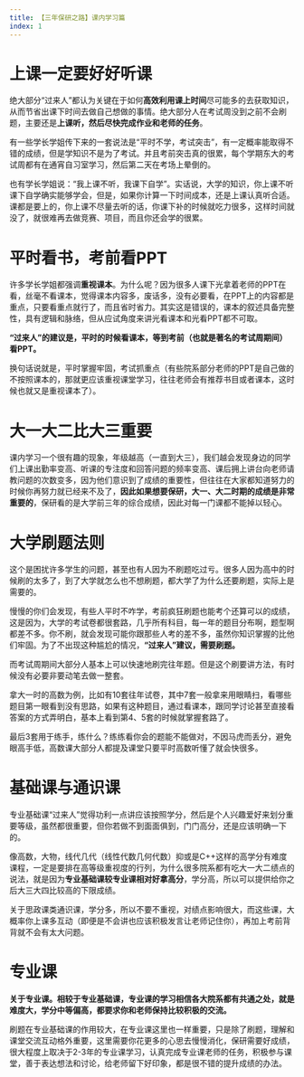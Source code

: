 ```yaml
---
title: 【三年保研之路】课内学习篇
index: 1
---
```


# 上课一定要好好听课

绝大部分“过来人”都认为关键在于如何**高效利用课上时间**尽可能多的去获取知识，从而节省出课下时间去做自己想做的事情。绝大部分人在考试周没到之前不会刷题，主要还是**上课听，然后尽快完成作业和老师的任务**。

有一些学长学姐传下来的一套说法是“平时不学，考试突击”，有一定概率能取得不错的成绩，但是学知识不是为了考试。并且考前突击真的很累，每个学期东大的考试周都有在通宵自习室学习，然后第二天在考场上晕倒的。

也有学长学姐说：“我上课不听，我课下自学”。实话说，大学的知识，你上课不听课下自学确实能够学会，但是，如果你计算一下时间成本，还是上课认真听合适。课都是要上的，你上课不尽量去听的话，你课下补的时候就吃力很多，这样时间就没了，就很难再去做竞赛、项目，而且你还会学的很累。

# 平时看书，考前看PPT

许多学长学姐都强调**重视课本**。为什么呢？因为很多人课下光拿着老师的PPT在看，丝毫不看课本，觉得课本内容多，废话多，没有必要看，在PPT上的内容都是重点，只要看重点就行了，而且省时省力。其实这是错误的，课本的叙述具备完整性，具有逻辑和脉络，但从应试角度来讲光看课本和光看PPT都不可取。

**“过来人”的建议是，平时的时候看课本，等到考前（也就是著名的考试周期间）看PPT。**

换句话说就是，平时掌握牢固，考试抓重点（有些院系部分老师的PPT是自己做的不按照课本的，那就更应该重视课堂学习，往往老师会有推荐书目或者课本，这时候也就又是重视课本了）。

# 大一大二比大三重要

课内学习一个很有趣的现象，年级越高（一直到大三），我们越会发现身边的同学们上课出勤率变高、听课的专注度和回答问题的频率变高、课后拥上讲台向老师请教问题的次数变多，因为他们意识到了成绩的重要性，但往往在大家都知道努力的时候你再努力就已经来不及了，**因此如果想要保研，大一、大二时期的成绩是非常重要的**，保研看的是大学前三年的综合成绩，因此对每一门课都不能掉以轻心。

# 大学刷题法则

这个是困扰许多学生的问题，甚至也有人因为不刷题吃过亏。很多人因为高中的时候刷的太多了，到了大学就怎么也不想刷题，都大学了为什么还要刷题，实际上是需要的。

慢慢的你们会发现，有些人平时不咋学，考前疯狂刷题也能考个还算可以的成绩，这是因为，大学的考试卷都很套路，几乎所有科目，每一年的题目分布啊，题型啊都差不多。你不刷，就会发现可能你跟那些人考的差不多，虽然你知识掌握的比他们牢固。为了不出现这种尴尬的情况，**“过来人”建议，需要刷题。**

而考试周期间大部分人基本上可以快速地刷完往年题。但是这个刷要讲方法，有时候没有必要非要动笔去做一整套。

拿大一时的高数为例，比如有10套往年试卷，其中7套一般拿来用眼睛扫，看哪些题目第一眼看到没有思路，如果有这种题目，通过看课本，跟同学讨论甚至直接看答案的方式弄明白，基本上看到第4、5套的时候就掌握套路了。

最后3套用于练手，练什么？练练看你会的题能不能做对，不因马虎而丢分，避免眼高手低，高数课大部分人都提及课堂只要平时高数听懂了就会快很多。

# 基础课与通识课

专业基础课“过来人”觉得功利一点讲应该按照学分，然后是个人兴趣爱好来划分重要等级，虽然都很重要，但你若做不到面面俱到，门门高分，还是应该明确一下的。

像高数，大物，线代几代（线性代数几何代数）抑或是C++这样的高学分有难度课程，一定是要排在高等级重视度的行列，为什么很多院系都有吃大一大二绩点的说法，就是因为**专业基础课较专业课相对好拿高分**，学分高，所以可以提供给你之后大三大四比较高的下限成绩。

关于思政课类通识课，学分多，所以不要不重视，对绩点影响很大，而这些课，大概率你上课多互动（即便是不会讲也应该积极发言让老师记住你），再加上考前背背就不会有太大问题。

# 专业课

**关于专业课。**相较于专业基础课，专业课的学习相信各大院系都有共通之处，就是难度大，学分中等偏高，都要求你**和老师保持比较积极的交流。**

刷题在专业基础课的作用较大，在专业课这里也一样重要，只是除了刷题，理解和课堂交流互动格外重要，这里需要你花更多的心思去慢慢消化，保研需要好成绩，很大程度上取决于2-3年的专业课学习，认真完成专业课老师的任务，积极参与课堂，善于表达想法和讨论，给老师留下好印象，都是很不错的提升成绩的办法。